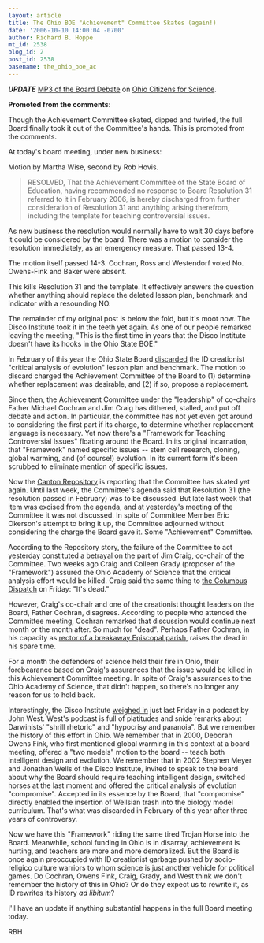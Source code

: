 ```yaml
---
layout: article
title: The Ohio BOE "Achievement" Committee Skates (again!)
date: '2006-10-10 14:00:04 -0700'
author: Richard B. Hoppe
mt_id: 2538
blog_id: 2
post_id: 2538
basename: the_ohio_boe_ac
---
```

**_UPDATE_** [MP3 of the Board Debate](http://www.ohioscience.org/Oct%206%20OBOE%20Debate.mp3) on [Ohio Citizens for Science](http://www.ohioscience.org/).

**Promoted from the comments**:

Though the Achievement Committee skated, dipped and twirled, the full Board finally took it out of the Committee's hands.  This is promoted from the comments.

At today's board meeting, under new business:

Motion by Martha Wise, second by Rob Hovis.

>  RESOLVED, That the Achievement Committee of the State Board of Education, having recommended no response to Board Resolution 31 referred to it in February 2006, is hereby discharged from further consideration of Resolution 31 and anything arising therefrom, including the template for teaching controversial issues.

As new business the resolution would normally have to wait 30 days before it could be considered by the board. There was a motion to consider the resolution immediately, as an emergency measure. That passed 13-4.

The motion itself passed 14-3. Cochran, Ross and Westendorf voted No. Owens-Fink and Baker were absent.

This kills Resolution 31 and the template. It effectively answers the question whether anything should replace the deleted lesson plan, benchmark and indicator with a resounding NO.

The remainder of my original post is below the fold, but it's moot now.  The Disco Institute took it in the teeth yet again.  As one of our people remarked leaving the meeting, "This is the first time in years that the Disco Institute doesn't have its hooks in the Ohio State BOE."

In February of this year the Ohio State Board [discarded](http://www.pandasthumb.org/archives/2006/02/the_win_in_ohio.html)  the ID creationist "critical analysis of evolution" lesson plan and benchmark.  The motion to discard charged the Achievement Committee of the Board to (1) determine whether replacement was desirable, and (2) if so, propose a replacement.

Since then, the Achievement Committee under the "leadership" of co-chairs  Father Michael Cochran and Jim Craig has dithered, stalled, and put off debate and action.  In particular, the committee has not yet even got around to considering the first part if its charge, to determine whether replacement language is necessary.  Yet now there's a "Framework for Teaching Controversial Issues" floating around the Board.  In its original incarnation, that "Framework" named specific issues -- stem cell research, cloning, global warming, and (of course!) evolution.  In its current form it's been scrubbed to eliminate mention of specific issues.

Now the [Canton Repository](http://cantonrep.com/index.php?ID=312487&amp;Category=9&amp;fromSearch=yes&amp;subCategoryID=0) is reporting that the Committee has skated yet again.  Until last week, the Committee's agenda said that Resolution 31 (the resolution passed in February) was to be discussed.  But late last week that item was excised from the agenda, and at yesterday's meeting of the Committee it was not discussed.  In spite of Committee Member Eric Okerson's attempt to bring it up, the Committee adjourned without considering the charge the Board gave it.  Some "Achievement" Committee.

According to the Repository story, the failure of the Committee to act yesterday constituted a betrayal on the part of Jim Craig, co-chair of the Committee.  Two weeks ago Craig and Colleen Grady (proposer of the "Framework") assured the Ohio Academy of Science that the critical analysis effort would be killed.  Craig said the same thing to [the Columbus Dispatch](http://www.dispatch.com/news-story.php?story=dispatch/2006/10/07/20061007-B5-00.html) on Friday: "It's dead."

However, Craig's co-chair and one of the creationist thought leaders on the Board, Father Cochran, disagrees.  According to people who attended the Committee meeting, Cochran remarked that discussion would continue next month or the month after.  So much for "dead".  Perhaps Father Cochran, in his capacity as [rector of a breakaway Episcopal parish](http://www.christchurchanglican.org/pages/priests.html), raises the dead in his spare time.

For a month the defenders of science held their fire in Ohio, their forebearance based on Craig's assurances that the issue would be killed in this Achievement Committee meeting.  In spite of Craig's assurances to the Ohio Academy of Science, that didn't happen, so there's no longer any reason for us to hold back.

Interestingly, the Disco Institute [weighed in](http://www.evolutionnews.org/2006/10/darwinists_in_ohio_show_true_c.html#more) just last Friday in a podcast by John West.  West's podcast is full of platitudes and snide remarks about Darwinists' "shrill rhetoric" and "hypocrisy and paranoia".  But we remember the history of this effort in Ohio.  We remember that in 2000, Deborah Owens Fink, who first mentioned global warming in this context at a board meeting, offered a "two models" motion to the board -- teach both intelligent design and evolution.  We remember that in 2002 Stephen Meyer and Jonathan Wells of the Disco Institute, invited to speak to the board about why the Board should require teaching intelligent design, switched horses at the last moment and offered the critical analysis of evolution "compromise".  Accepted in its essence by the Board, that "compromise" directly enabled the insertion of Wellsian trash into the biology model curriculum.  That's what was discarded in February of this year after three years of controversy.

Now we have this "Framework" riding the same tired Trojan Horse into the Board.    Meanwhile, school funding in Ohio is in disarray, achievement is hurting, and teachers are more and more demoralized.  But the Board is once again preoccupied with ID creationist garbage pushed by socio-religico culture warriors to whom science is just another vehicle for political games.  Do Cochran, Owens Fink, Craig, Grady, and West think we don't remember the history of this in Ohio?  Or do they expect us to rewrite it, as ID rewrites its history _ad libitum_?

I'll have an update if anything substantial happens in the full Board meeting today.

RBH
